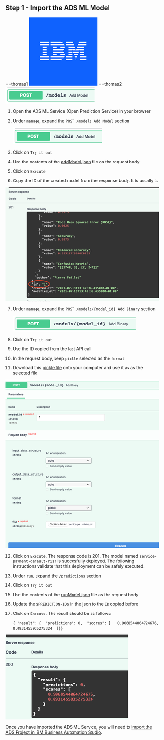 ## Step 1 - Import the ADS ML Model

==thomas1
![ibm](./images/-ibm.png)
==thomas2
![ibm](./images/ads-ml-service-add-model.png)

1. Open the ADS ML Service (Open Prediction Service) in your browser

2. Under `manage`, expand the `POST /models Add Model` section

   ![image-20210601220850676](./images/ads-ml-service-add-model.png)

3. Click on `Try it out`

4. Use the contents of the [addModel.json](Solution%20Exports/Automation%20Decision%20Services/ML/addModel.json) file as the request body

5. Click on `Execute`

6. Copy the ID of the created model from the response body. It is usually `1`.

  ![image-2021ID](images/ads-ml-model-id.png)

7. Under `manage`, expand the `POST /models/{model_id} Add Binary` section

   ![image-20210601221731687](images/ads-ml-service-add-model-binary.png)

8. Click on `Try it out`

9. Use the ID copied from the last API call

10. In the request body, keep `pickle` selected as the `format`

11. Download this [pickle file](Solution%20Exports/Automation%20Decision%20Services/ML/service-payment-default-risk-v0-archive.pkl) onto your computer and use it as as the selected file

 ![image-2021Binary](images/ads-ml-add-binary.png)

12. Click on `Execute`. The response code is 201. The model named `service-payment-default-risk` is succesfully deployed.
The following instructions validate that this deployment can be safely executed.

13. Under `run`, expand the `/predictions` section

14. Click on `Try it out`

15. Use the contents of the [runModel.json](Solution%20Exports/Automation%20Decision%20Services/ML/runModel.json) file as the request body

16. Update the `$PREDICTION-ID$` in the json to the `ID` copied before

17. Click on `Execute`. The result should be as follows:

    `{ "result": {  "predictions": 0,  "scores": [   0.9068544064724676,   0.0931455935275324  ]}}`

 ![image-2021Check](images/ads-ml-check.png)


Once you have imported the ADS ML Service, you will need to [import the ADS Project in IBM Business Automation Studio](Step%202%20-%20ADS%20Project.md).
